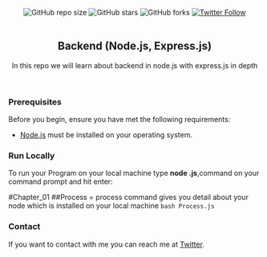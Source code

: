   <div align="center">
  
  ![GitHub repo size](https://img.shields.io/github/repo-size/sundramsharma1/Backend-Nodejs-Express)
  ![GitHub stars](https://img.shields.io/github/stars/sundramsharma1/Backend-Nodejs-Express?style=social)
  ![GitHub forks](https://img.shields.io/github/forks/sundramsharma1/Backend-Nodejs-Express?style=social)
[![Twitter Follow](https://img.shields.io/twitter/follow/StarkSundram?style=social)](https://twitter.com/intent/follow?screen_name=StarkSundram)
<br />
<br />

 <h2 align="center"> Backend (Node.js, Express.js) </h2>
 
In this repo we will learn about backend in node.js with express.js  in depth
   
</div>
<br />

### Prerequisites

Before you begin, ensure you have met the following requirements:

* [Node.js](https://nodejs.org/en) must be installed on your operating system.

### Run Locally

To run your Program on your local machine type **node <filename>.js**,command on your command prompt and hit enter:

#Chapter_01
##Process = process command gives you detail about your node which is installed on your local machine
``bash
Process.js
``

### Contact

If you want to contact with me you can reach me at [Twitter](https://www.twitter.com/StarkSundram).
